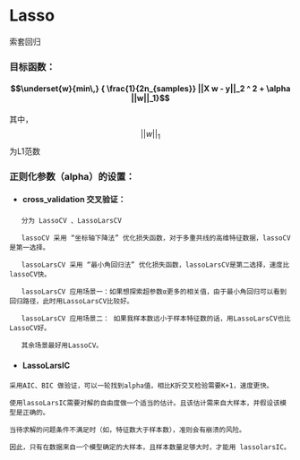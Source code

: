 # Lasso

索套回归

### 

### 目标函数：

#### $$\underset{w}{min\,} { \frac{1}{2n_{samples}} ||X w - y||_2 ^ 2 + \alpha ||w||_1}$$

其中，$$||w||_1$$为L1范数

### 

### 正则化参数（alpha）的设置：

* #### **cross\_validation 交叉验证：**

```
   分为 LassoCV 、LassoLarsCV
   
   lassoCV 采用 “坐标轴下降法” 优化损失函数，对于多重共线的高维特征数据，lassoCV是第一选择。
   
   lassoLarsCV 采用 “最小角回归法” 优化损失函数，lassoLarsCV是第二选择，速度比lassoCV快。
   
   lassoLarsCV 应用场景一：如果想探索超参数α更多的相关值，由于最小角回归可以看到回归路径，此时用LassoLarsCV比较好。
   
   lassoLarsCV 应用场景二： 如果我样本数远小于样本特征数的话，用LassoLarsCV也比LassoCV好。
   
   其余场景最好用LassoCV。
```

* #### LassoLarsIC 

```
采用AIC、BIC 做验证，可以一轮找到alpha值，相比K折交叉检验需要K+1，速度更快。

使用lassoLarsIC需要对解的自由度做一个适当的估计。且该估计需来自大样本，并假设该模型是正确的。

当待求解的问题条件不满足时（如，特征数大于样本数），准则会有崩溃的风险。

因此，只有在数据来自一个模型确定的大样本，且样本数量足够大时，才能用 lassolarsIC。

```



